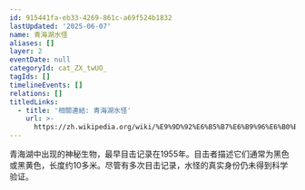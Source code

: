 ```yaml
---
id: 915441fa-eb33-4269-861c-a69f524b1832
lastUpdated: '2025-06-07'
name: 青海湖水怪
aliases: []
layer: 2
eventDate: null
categoryId: cat_ZX_twUO_
tagIds: []
timelineEvents: []
relations: []
titledLinks:
  - title: '相關連結: 青海湖水怪'
    url: >-
      https://zh.wikipedia.org/wiki/%E9%9D%92%E6%B5%B7%E6%B9%96%E6%B0%B4%E6%80%AA
---
```

青海湖中出现的神秘生物，最早目击记录在1955年。目击者描述它们通常为黑色或黑黄色，长度约10多米。尽管有多次目击记录，水怪的真实身份仍未得到科学验证。
